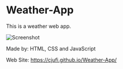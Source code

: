 # Weather-App
This is a weather web app.

![Screenshot](https://user-images.githubusercontent.com/93401252/186753515-2b0b29b1-690b-404b-a006-870a8d8c0c83.png)

Made by: HTML, CSS and JavaScript

Web Site: https://cjufi.github.io/Weather-App/
